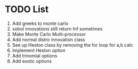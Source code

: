 # TODO List

1. Add greeks to monte carlo
1. sobol innovations still return Inf sometimes
1. Make Monte Carlo Multi-processor
1. Add normal distro innovation class
1. See up Heston class by removing the for loop for a,b calc
1. Implement Heston option
1. Add trinomial options
1. Add exotic options